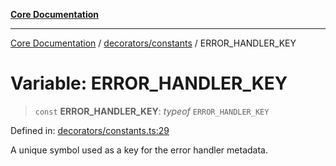 [**Core Documentation**](../../../README.md)

***

[Core Documentation](../../../README.md) / [decorators/constants](../README.md) / ERROR\_HANDLER\_KEY

# Variable: ERROR\_HANDLER\_KEY

> `const` **ERROR\_HANDLER\_KEY**: *typeof* `ERROR_HANDLER_KEY`

Defined in: [decorators/constants.ts:29](https://github.com/stonemjs/core/blob/b1f29857c7f1e529739f22d486494bed3b22d2c6/src/decorators/constants.ts#L29)

A unique symbol used as a key for the error handler metadata.
